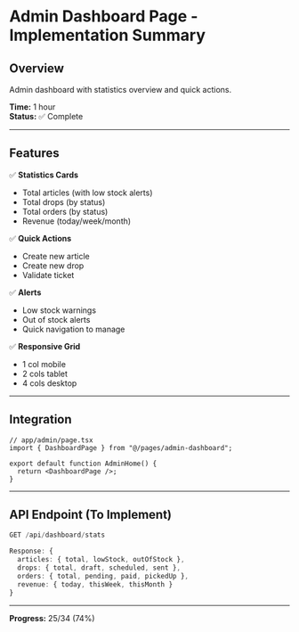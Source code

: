 # Admin Dashboard Page - Implementation Summary

## Overview
Admin dashboard with statistics overview and quick actions.

**Time:** 1 hour  
**Status:** ✅ Complete

---

## Features

✅ **Statistics Cards**
- Total articles (with low stock alerts)
- Total drops (by status)
- Total orders (by status)
- Revenue (today/week/month)

✅ **Quick Actions**
- Create new article
- Create new drop
- Validate ticket

✅ **Alerts**
- Low stock warnings
- Out of stock alerts
- Quick navigation to manage

✅ **Responsive Grid**
- 1 col mobile
- 2 cols tablet
- 4 cols desktop

---

## Integration

```tsx
// app/admin/page.tsx
import { DashboardPage } from "@/pages/admin-dashboard";

export default function AdminHome() {
  return <DashboardPage />;
}
```

---

## API Endpoint (To Implement)

```typescript
GET /api/dashboard/stats

Response: {
  articles: { total, lowStock, outOfStock },
  drops: { total, draft, scheduled, sent },
  orders: { total, pending, paid, pickedUp },
  revenue: { today, thisWeek, thisMonth }
}
```

---

**Progress:** 25/34 (74%)
